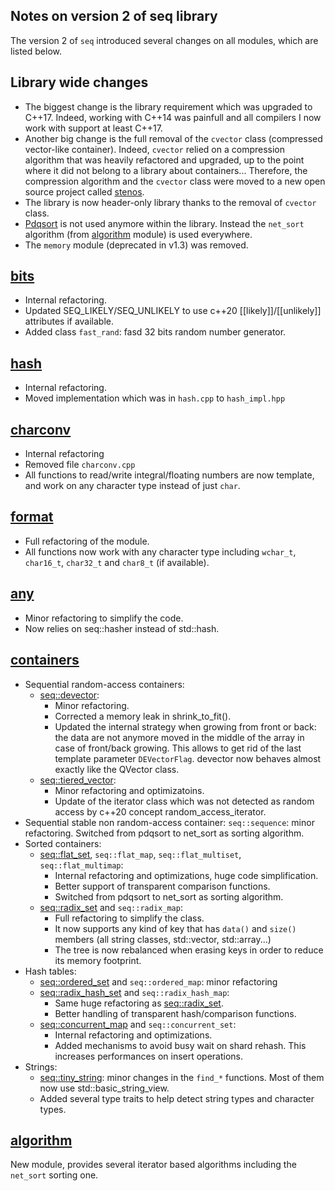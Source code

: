 

Notes on version 2 of seq library
---------------------------------

The version 2 of `seq` introduced several changes on all modules, which are listed below.

Library wide changes
--------------------

-	The biggest change is the library requirement which was upgraded to C++17. Indeed, working with C++14 was painfull and all compilers I now work with support at least C++17.
-	Another big change is the full removal of the `cvector` class (compressed vector-like container). Indeed, `cvector` relied on a compression algorithm that was heavily refactored and upgraded, up to the point where it did not belong to a library about containers...
	Therefore, the compression algorithm and the `cvector` class were moved to a new open source project called <a href="https://github.com/Thermadiag/stenos">stenos</a>.
-	The library is now header-only library thanks to the removal of `cvector` class.
-	[Pdqsort](https://github.com/orlp/pdqsort) is not used anymore within the library. Instead the `net_sort` algorithm (from [algorithm](algorithm.md) module) is used everywhere.
-	The `memory` module (deprecated in v1.3) was removed.

[bits](bits.md)
--------------------

-	Internal refactoring.
-	Updated SEQ_LIKELY/SEQ_UNLIKELY to use c++20 [[likely]]/[[unlikely]] attributes if available.
-	Added class `fast_rand`: fasd 32 bits random number generator.

[hash](hash.md)
--------------------

-	Internal refactoring.
-	Moved implementation which was in `hash.cpp` to `hash_impl.hpp`


[charconv](charconv.md)
----------------------------

-	Internal refactoring
-	Removed file `charconv.cpp`
-	All functions to read/write integral/floating numbers are now template, and work on any character type instead of just `char`.

[format](format.md)
------------------------

-	Full refactoring of the module.
-	All functions now work with any character type including `wchar_t`, `char16_t`, `char32_t` and `char8_t` (if available).

[any](any.md)
------------------

-	Minor refactoring to simplify the code.
-	Now relies on seq::hasher instead of std::hash.

[containers](containers.md)
--------------------------------

-	Sequential random-access containers: 
	-	[seq::devector](devector.md):
		-	Minor refactoring.
		-	Corrected a memory leak in shrink_to_fit().
		-	Updated the internal strategy when growing from front or back: the data are not anymore moved in the middle of the array in case of front/back growing.
		This allows to get rid of the last template parameter `DEVectorFlag`. devector now behaves almost exactly like the QVector class.
	-	[seq::tiered_vector](tiered_vector.md): 
		-	Minor refactoring and optimizatoins.
		-	Update of the iterator class which was not detected as random access by c++20 concept random_access_iterator.
-	Sequential stable non random-access container: `seq::sequence`: minor refactoring. Switched from pdqsort to net_sort as sorting algorithm.
-	Sorted containers: 
	-	[seq::flat_set](flat_set.md), `seq::flat_map`, `seq::flat_multiset`, `seq::flat_multimap`: 
		-	Internal refactoring and optimizations, huge code simplification.
		-	Better support of transparent comparison functions.
		-	Switched from pdqsort to net_sort as sorting algorithm.
	-	[seq::radix_set](radix_tree.md) and `seq::radix_map`:
		- Full refactoring to simplify the class.
		- It now supports any kind of key that has `data()` and `size()` members (all string classes, std::vector, std::array...)
		- The tree is now rebalanced when erasing keys in order to reduce its memory footprint.
-	Hash tables: 
	-	[seq::ordered_set](ordered_set.md) and `seq::ordered_map`: minor refactoring
	-	[seq::radix_hash_set](radix_tree.md) and `seq::radix_hash_map`: 
		-	Same huge refactoring as [seq::radix_set](radix_tree.md).
		-	Better handling of transparent hash/comparison functions.
	-	[seq::concurrent_map](concurrent_map.md) and `seq::concurrent_set`:
		-	Internal refactoring and optimizations.
		-	Added mechanisms to avoid busy wait on shard rehash. This increases performances on insert operations.
-	Strings:
	-	[seq::tiny_string](tiny_string.md): minor changes in the `find_*` functions. Most of them now use std::basic_string_view.
	-	Added several type traits to help detect string types and character types.
	

[algorithm](algorithm.md)
-------------------------

New module, provides several iterator based algorithms including the `net_sort` sorting one.



